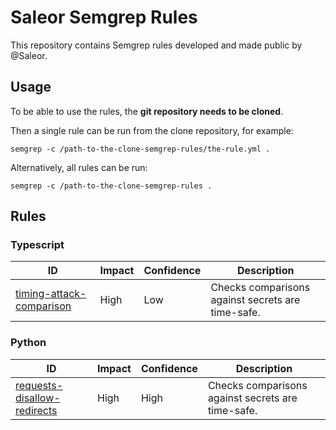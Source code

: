 # Saleor Semgrep Rules

This repository contains Semgrep rules developed and made public by @Saleor.

## Usage

To be able to use the rules, the **git repository needs to be cloned**.

Then a single rule can be run from the clone repository, for example:

```
semgrep -c /path-to-the-clone-semgrep-rules/the-rule.yml .
```

Alternatively, all rules can be run:

```
semgrep -c /path-to-the-clone-semgrep-rules .
```

## Rules

### Typescript

| ID                                                                | Impact | Confidence | Description                                       |
|-------------------------------------------------------------------|--------|------------|---------------------------------------------------|
| [timing-attack-comparison](typescript/generic/timing_attack.yaml) | High   | Low        | Checks comparisons against secrets are time-safe. |

### Python

| ID                                                                     | Impact | Confidence | Description                                       |
|------------------------------------------------------------------------|--------|------------|---------------------------------------------------|
| [requests-disallow-redirects](python/requests/disallow-redirects.yaml) | High   | High       | Checks comparisons against secrets are time-safe. |
